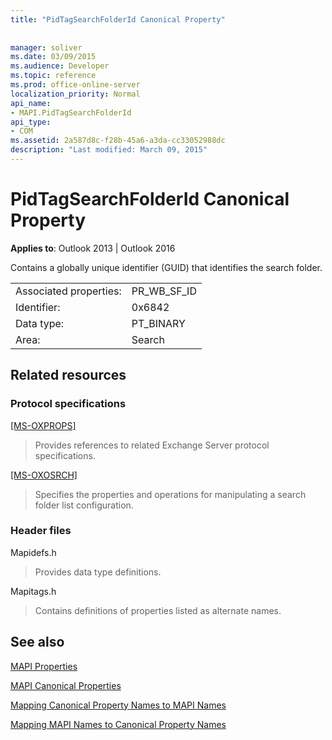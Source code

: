 ```yaml
---
title: "PidTagSearchFolderId Canonical Property"
 
 
manager: soliver
ms.date: 03/09/2015
ms.audience: Developer
ms.topic: reference
ms.prod: office-online-server
localization_priority: Normal
api_name:
- MAPI.PidTagSearchFolderId
api_type:
- COM
ms.assetid: 2a587d8c-f28b-45a6-a3da-cc33052988dc
description: "Last modified: March 09, 2015"
---
```


# PidTagSearchFolderId Canonical Property

  
  
**Applies to**: Outlook 2013 | Outlook 2016 
  
Contains a globally unique identifier (GUID) that identifies the search folder.
  
|||
|:-----|:-----|
|Associated properties:  <br/> |PR_WB_SF_ID  <br/> |
|Identifier:  <br/> |0x6842  <br/> |
|Data type:  <br/> |PT_BINARY  <br/> |
|Area:  <br/> |Search  <br/> |
   
## Related resources

### Protocol specifications

[[MS-OXPROPS]](http://msdn.microsoft.com/library/f6ab1613-aefe-447d-a49c-18217230b148%28Office.15%29.aspx)
  
> Provides references to related Exchange Server protocol specifications.
    
[[MS-OXOSRCH]](http://msdn.microsoft.com/library/c72e49b8-78c7-4483-ad65-e46e9133673b%28Office.15%29.aspx)
  
> Specifies the properties and operations for manipulating a search folder list configuration.
    
### Header files

Mapidefs.h
  
> Provides data type definitions.
    
Mapitags.h
  
> Contains definitions of properties listed as alternate names.
    
## See also



[MAPI Properties](mapi-properties.md)
  
[MAPI Canonical Properties](mapi-canonical-properties.md)
  
[Mapping Canonical Property Names to MAPI Names](mapping-canonical-property-names-to-mapi-names.md)
  
[Mapping MAPI Names to Canonical Property Names](mapping-mapi-names-to-canonical-property-names.md)

